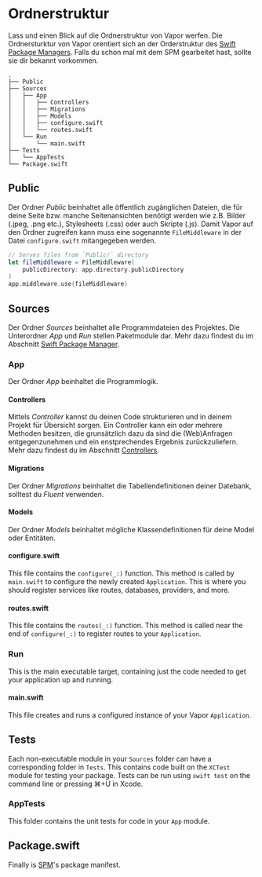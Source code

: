 # Ordnerstruktur

Lass und einen Blick auf die Ordnerstruktur von Vapor werfen. Die Ordnersturktur von Vapor orentiert sich an der Orderstruktur des [Swift Package Managers](spm.md). Falls du schon mal mit dem SPM gearbeitet hast, sollte sie dir bekannt vorkommen.

```
.
├── Public
├── Sources
│   ├── App
│   │   ├── Controllers
│   │   ├── Migrations
│   │   ├── Models
│   │   ├── configure.swift
│   │   └── routes.swift
│   └── Run
│       └── main.swift
├── Tests
│   └── AppTests
└── Package.swift
```

## Public

Der Ordner _Public_ beinhaltet alle öffentlich zugänglichen Dateien, die für deine Seite bzw. manche Seitenansichten benötigt werden wie z.B. Bilder (.jpeg, .png etc.), Stylesheets (.css) oder auch Skripte (.js). Damit Vapor auf den Ordner zugreifen kann muss eine sogenannte `FileMiddleware` in der Datei `configure.swift` mitangegeben werden.

```swift
// Serves files from `Public/` directory
let fileMiddleware = FileMiddleware(
    publicDirectory: app.directory.publicDirectory
)
app.middleware.use(fileMiddleware)
```

## Sources

Der Ordner _Sources_ beinhaltet alle Programmdateien des Projektes. Die Unterordner _App_ und _Run_ stellen Paketmodule dar. Mehr dazu findest du im Abschnitt [Swift Package Manager](spm.md).

### App

Der Ordner _App_ beinhaltet die Programmlogik.

#### Controllers

Mittels _Controller_ kannst du deinen Code strukturieren und in deinem Projekt für Übersicht sorgen. Ein Controller kann ein oder mehrere Methoden besitzen, die grunsätzlich dazu da sind die (Web)Anfragen entgegenzunehmen und ein enstprechendes Ergebnis zurückzuliefern. Mehr dazu findest du im Abschnitt [Controllers](controllers.md).

#### Migrations

Der Ordner _Migrations_ beinhaltet die Tabellendefinitionen deiner Datebank, solltest du _Fluent_ verwenden.

#### Models

Der Ordner _Models_ beinhaltet mögliche Klassendefinitionen für deine Model oder Entitäten.

#### configure.swift

This file contains the `configure(_:)` function. This method is called by `main.swift` to configure the newly created `Application`. This is where you should register services like routes, databases, providers, and more. 

#### routes.swift

This file contains the `routes(_:)` function. This method is called near the end of `configure(_:)` to register routes to your `Application`. 

### Run

This is the main executable target, containing just the code needed to get your application up and running.

#### main.swift

This file creates and runs a configured instance of your Vapor `Application`.

## Tests

Each non-executable module in your `Sources` folder can have a corresponding folder in `Tests`. This contains code built on the `XCTest` module for testing your package. Tests can be run using `swift test` on the command line or pressing ⌘+U in Xcode. 

### AppTests

This folder contains the unit tests for code in your `App` module.

## Package.swift

Finally is [SPM](spm.md)'s package manifest.

